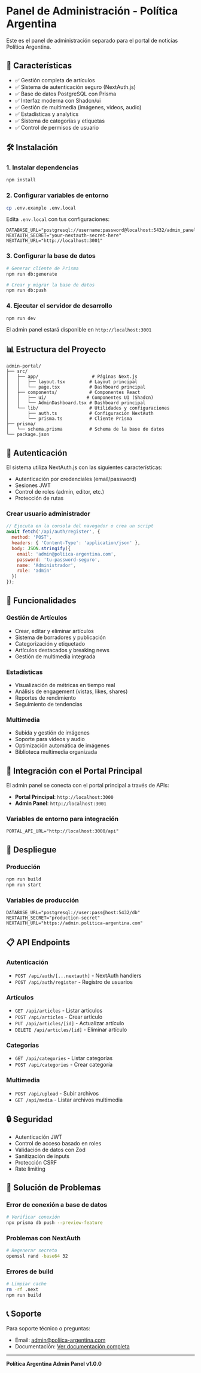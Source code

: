 # Panel de Administración - Política Argentina

Este es el panel de administración separado para el portal de noticias Política Argentina.

## 🚀 Características

- ✅ Gestión completa de artículos
- ✅ Sistema de autenticación seguro (NextAuth.js)
- ✅ Base de datos PostgreSQL con Prisma
- ✅ Interfaz moderna con Shadcn/ui
- ✅ Gestión de multimedia (imágenes, videos, audio)
- ✅ Estadísticas y analytics
- ✅ Sistema de categorías y etiquetas
- ✅ Control de permisos de usuario

## 🛠️ Instalación

### 1. Instalar dependencias
```bash
npm install
```

### 2. Configurar variables de entorno
```bash
cp .env.example .env.local
```

Edita `.env.local` con tus configuraciones:
```env
DATABASE_URL="postgresql://username:password@localhost:5432/admin_panel_db"
NEXTAUTH_SECRET="your-nextauth-secret-here"
NEXTAUTH_URL="http://localhost:3001"
```

### 3. Configurar la base de datos
```bash
# Generar cliente de Prisma
npm run db:generate

# Crear y migrar la base de datos
npm run db:push
```

### 4. Ejecutar el servidor de desarrollo
```bash
npm run dev
```

El admin panel estará disponible en `http://localhost:3001`

## 📊 Estructura del Proyecto

```
admin-portal/
├── src/
│   ├── app/                    # Páginas Next.js
│   │   ├── layout.tsx         # Layout principal
│   │   └── page.tsx           # Dashboard principal
│   ├── components/            # Componentes React
│   │   ├── ui/               # Componentes UI (Shadcn)
│   │   └── AdminDashboard.tsx # Dashboard principal
│   └── lib/                   # Utilidades y configuraciones
│       ├── auth.ts            # Configuración NextAuth
│       └── prisma.ts          # Cliente Prisma
├── prisma/
│   └── schema.prisma          # Schema de la base de datos
└── package.json
```

## 🔐 Autenticación

El sistema utiliza NextAuth.js con las siguientes características:
- Autenticación por credenciales (email/password)
- Sesiones JWT
- Control de roles (admin, editor, etc.)
- Protección de rutas

### Crear usuario administrador
```javascript
// Ejecuta en la consola del navegador o crea un script
await fetch('/api/auth/register', {
  method: 'POST',
  headers: { 'Content-Type': 'application/json' },
  body: JSON.stringify({
    email: 'admin@poliica-argentina.com',
    password: 'tu-password-seguro',
    name: 'Administrador',
    role: 'admin'
  })
});
```

## 📱 Funcionalidades

### Gestión de Artículos
- Crear, editar y eliminar artículos
- Sistema de borradores y publicación
- Categorización y etiquetado
- Artículos destacados y breaking news
- Gestión de multimedia integrada

### Estadísticas
- Visualización de métricas en tiempo real
- Análisis de engagement (vistas, likes, shares)
- Reportes de rendimiento
- Seguimiento de tendencias

### Multimedia
- Subida y gestión de imágenes
- Soporte para videos y audio
- Optimización automática de imágenes
- Biblioteca multimedia organizada

## 🔗 Integración con el Portal Principal

El admin panel se conecta con el portal principal a través de APIs:

- **Portal Principal**: `http://localhost:3000`
- **Admin Panel**: `http://localhost:3001`

### Variables de entorno para integración
```env
PORTAL_API_URL="http://localhost:3000/api"
```

## 🚀 Despliegue

### Producción
```bash
npm run build
npm run start
```

### Variables de producción
```env
DATABASE_URL="postgresql://user:pass@host:5432/db"
NEXTAUTH_SECRET="production-secret"
NEXTAUTH_URL="https://admin.politica-argentina.com"
```

## 📋 API Endpoints

### Autenticación
- `POST /api/auth/[...nextauth]` - NextAuth handlers
- `POST /api/auth/register` - Registro de usuarios

### Artículos
- `GET /api/articles` - Listar artículos
- `POST /api/articles` - Crear artículo
- `PUT /api/articles/[id]` - Actualizar artículo
- `DELETE /api/articles/[id]` - Eliminar artículo

### Categorías
- `GET /api/categories` - Listar categorías
- `POST /api/categories` - Crear categoría

### Multimedia
- `POST /api/upload` - Subir archivos
- `GET /api/media` - Listar archivos multimedia

## 🔒 Seguridad

- Autenticación JWT
- Control de acceso basado en roles
- Validación de datos con Zod
- Sanitización de inputs
- Protección CSRF
- Rate limiting

## 🐛 Solución de Problemas

### Error de conexión a base de datos
```bash
# Verificar conexión
npx prisma db push --preview-feature
```

### Problemas con NextAuth
```bash
# Regenerar secreto
openssl rand -base64 32
```

### Errores de build
```bash
# Limpiar cache
rm -rf .next
npm run build
```

## 📞 Soporte

Para soporte técnico o preguntas:
- Email: admin@poliica-argentina.com
- Documentación: [Ver documentación completa](./docs/)

---

**Política Argentina Admin Panel v1.0.0**